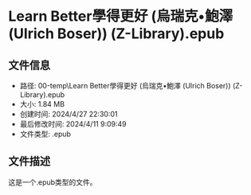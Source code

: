 ﻿# Learn Better學得更好 (烏瑞克•鮑澤 (Ulrich Boser)) (Z-Library).epub

## 文件信息
- 路径: 00-temp\Learn Better學得更好 (烏瑞克•鮑澤 (Ulrich Boser)) (Z-Library).epub
- 大小: 1.84 MB
- 创建时间: 2024/4/27 22:30:01
- 最后修改时间: 2024/4/11 9:09:49
- 文件类型: .epub

## 文件描述
这是一个.epub类型的文件。

